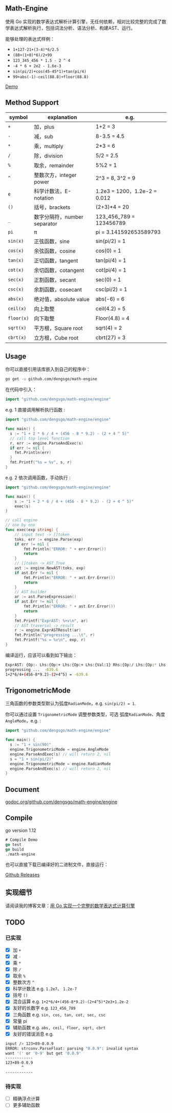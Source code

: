 ## Math-Engine  

使用 Go 实现的数学表达式解析计算引擎，无任何依赖，相对比较完整的完成了数学表达式解析执行，包括词法分析、语法分析、构建AST、运行。  

能够处理的表达式样例：  
- `1+127-21+(3-4)*6/2.5`  
- `(88+(1+8)*6)/2+99`  
- `123_345_456 * 1.5 - 2 ^ 4`  
- `-4 * 6 + 2e2 - 1.6e-3`  
- `sin(pi/2)+cos(45-45*1)+tan(pi/4)`  
- `99+abs(-1)-ceil(88.8)+floor(88.8)`

[Demo](http://wx3.sinaimg.cn/large/c2a95e3dly1g4i4unamlhg211o0iokk1.gif)

## Method Support

| symbol     | explanation                  | e.g.                         |
| ---------- | ---------------------------- | ---------------------------- |
| `+`        | 加，plus                     | 1+2 = 3                      |
| `-`        | 减，sub                      | 8-3.5 = 4.5                  |
| `*`        | 乘，multiply                 | 2*3 = 6                      |
| `/`        | 除，division                 | 5/2 = 2.5                    |
| `%`        | 取余，remainder              | 5%2 = 1                      |
| `^`        | 整数次方，integer power      | 2^3 = 8, 3^2 = 9             |
| `e`        | 科学计数法，E-notation       | 1.2e3 = 1200，1.2e-2 = 0.012 |
| `()`       | 括号，brackets               | (2+3)*4 = 20                 |
| `_`        | 数字分隔符，number separator | 123_456_789 = 123456789      |
| `pi`       | π                            | pi = 3.141592653589793       |
| `sin(x)`   | 正弦函数，sine               | sin(pi/2) = 1                |
| `cos(x)`   | 余弦函数，cosine             | cos(0) = 1                   |
| `tan(x)`   | 正切函数，tangent            | tan(pi/4) = 1                |
| `cot(x)`   | 余切函数，cotangent          | cot(pi/4) = 1                |
| `sec(x)`   | 正割函数，secant             | sec(0) = 1                   |
| `csc(x)`   | 余割函数，cosecant           | csc(pi/2) = 1                |
| `abs(x)`   | 绝对值，absolute value       | abs(-6) = 6                  |
| `ceil(x)`  | 向上取整                     | ceil(4.2) = 5                |
| `floor(x)` | 向下取整                     | Floor(4.8) = 4               |
| `sqrt(x)`  | 平方根，Square root          | sqrt(4) = 2                  |
| `cbrt(x)`  | 立方根，Cube root            | cbrt(27) = 3                 |


## Usage  

你可以直接引用该库嵌入到自己的程序中：  
```bash
go get -u github.com/dengsgo/math-engine
```
在代码中引入：  
```go
import "github.com/dengsgo/math-engine/engine"
```
e.g. 1 直接调用解析执行函数 :

```go
import "github.com/dengsgo/math-engine/engine"

func main() {
  s := "1 + 2 * 6 / 4 + (456 - 8 * 9.2) - (2 + 4 ^ 5)"
  // call top level function
  r, err := engine.ParseAndExec(s)
  if err != nil {
    fmt.Println(err)
  }
  fmt.Printf("%s = %v", s, r)
}
```



e.g. 2 依次调用函数，手动执行 :  

```go
import "github.com/dengsgo/math-engine/engine"

func main() {
	s := "1 + 2 * 6 / 4 + (456 - 8 * 9.2) - (2 + 4 ^ 5)"
	exec(s)
}

// call engine
// one by one
func exec(exp string) {
	// input text -> []token
	toks, err := engine.Parse(exp)
	if err != nil {
		fmt.Println("ERROR: " + err.Error())
		return
	}
	// []token -> AST Tree
	ast := engine.NewAST(toks, exp)
	if ast.Err != nil {
		fmt.Println("ERROR: " + ast.Err.Error())
		return
	}
	// AST builder
	ar := ast.ParseExpression()
	if ast.Err != nil {
		fmt.Println("ERROR: " + ast.Err.Error())
		return
	}
	fmt.Printf("ExprAST: %+v\n", ar)
	// AST traversal -> result
	r := engine.ExprASTResult(ar)
	fmt.Println("progressing ...\t", r)
	fmt.Printf("%s = %v\n", exp, r)
}
```
编译运行，应该可以看到如下输出：  
```bash
ExprAST: {Op:- Lhs:{Op:+ Lhs:{Op:+ Lhs:{Val:1} Rhs:{Op:/ Lhs:{Op:* Lhs:{Val:2} Rhs:{Val:6}} Rhs:{Val:4}}} Rhs:{Op:- Lhs:{Val:456} Rhs:{Op:* Lhs:{Val:8} Rhs:{Val:9.2}}}} Rhs:{Op:+ Lhs:{Val:2} Rhs:{Op:^ Lhs:{Val:4} Rhs:{Val:5}}}}
progressing ...  -639.6
1+2*6/4+(456-8*9.2)-(2+4^5) = -639.6
```

## TrigonometricMode

三角函数的参数类型默认为弧度`RadianMode`，e.g. `sin(pi/2) = 1`.

你可以通过设置 `TrigonometricMode` 调整参数类型，可选 弧度`RadianMode`、角度`AngleMode`，e.g. :

```go
import "github.com/dengsgo/math-engine/engine"

func main() {
  s := "1 + sin(90)"
  engine.TrigonometricMode = engine.AngleMode
  engine.ParseAndExec(s) // will return 2, nil
  s = "1 + sin(pi/2)"
  engine.TrigonometricMode = engine.RadianMode
  engine.ParseAndExec(s) // will return 2, nil
}
```



## Document

[godoc.org/github.com/dengsgo/math-engine/engine](https://godoc.org/github.com/dengsgo/math-engine/engine)

## Compile    

go version 1.12  
```go
# Compile Demo
go test
go build
./math-engine
```

也可以直接下载已编译好的二进制文件，直接运行：  

[Github Releases](https://github.com/dengsgo/math-engine/releases)  

## 实现细节    

请阅读我的博客文章：[用 Go 实现一个完整的数学表达式计算引擎](https://www.yoytang.com/math-expression-engine.html)  

## TODO  
### 已实现  

- [x] 加 `+`  
- [x] 减 `-`  
- [x] 乘 `*`  
- [x] 除 `/`  
- [x] 取余 `%`  
- [x] 整数次方 `^`  
- [x] 科学计数法 e.g. `1.2e7`、  `1.2e-7`
- [x] 括号 `()`  
- [x] 混合运算 e.g. `1+2*6/4+(456-8*9.2)-(2+4^5)*2e3+1.2e-2`  
- [x] 友好的长数字 e.g. `123_456_789`  
- [x] 三角函数 e.g. `sin, cos, tan, cot, sec, csc`
- [x] 常量 pi
- [x] 辅助函数 e.g. `abs, ceil, floor, sqrt, cbrt`
- [x] 友好的错误消息 e.g.    
```bash
input /> 123+89-0.0.9
ERROR: strconv.ParseFloat: parsing "0.0.9": invalid syntax
want '(' or '0-9' but get '0.0.9'
------------
123+89-0.0.9
       ^
------------
```

### 待实现  

- [ ] 精确浮点计算    
- [ ] 更多辅助函数